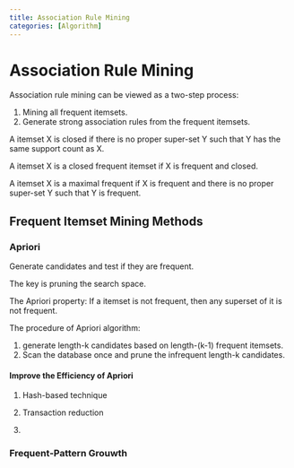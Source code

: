 ```yaml
---
title: Association Rule Mining
categories: [Algorithm]
---
```


# Association Rule Mining

Association rule mining can be viewed as a two-step process:

1.  Mining all frequent itemsets.
2.  Generate strong association rules from the frequent itemsets.



A itemset X is closed if there is no proper super-set Y such that Y has the same support count as X.

A itemset X is a closed frequent itemset if X is frequent and closed.

A itemset X is a maximal frequent if X is frequent and there is no proper super-set Y such that Y is frequent.



## Frequent Itemset Mining Methods

### Apriori

Generate candidates and test if they are frequent. 

The key is pruning the search space.

The Apriori property: If a itemset is not frequent, then any superset of it is not frequent.

The procedure of Apriori algorithm:

1.  generate length-k candidates based on length-(k-1) frequent itemsets.
2.  Scan the database once and prune the infrequent length-k candidates.

#### Improve the Efficiency of Apriori

1.  Hash-based technique

2.  Transaction reduction
3.  





### Frequent-Pattern Grouwth

